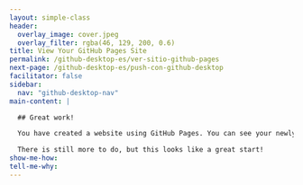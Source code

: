 ```yaml
---
layout: simple-class
header:
  overlay_image: cover.jpeg
  overlay_filter: rgba(46, 129, 200, 0.6)
title: View Your GitHub Pages Site
permalink: /github-desktop-es/ver-sitio-github-pages
next-page: /github-desktop-es/push-con-github-desktop
facilitator: false
sidebar:
  nav: "github-desktop-nav"
main-content: |

  ## Great work!

  You have created a website using GitHub Pages. You can see your newly published site at `https://YOUR-USERNAME.github.io/`!

  There is still more to do, but this looks like a great start!
show-me-how:
tell-me-why:
---
```

